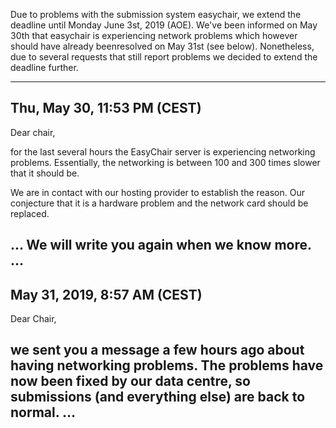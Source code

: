 Due to problems with the submission system easychair, we extend the deadline until Monday June 3st, 2019 (AOE).
We've been informed on May 30th that easychair is experiencing network problems which however should have already beenresolved on May 31st (see below).
Nonetheless, due to several requests that still report problems we decided to extend the deadline further.

----
Thu, May 30, 11:53 PM (CEST)
-
Dear chair,

for the last several hours the EasyChair server is experiencing
networking problems. Essentially, the networking is between 100
and 300 times slower that it should be.

We are in contact with our hosting provider to establish the reason.
Our conjecture that it is a hardware problem and the network card
should be replaced.

...
We will write you again when we know more.
...
---
May 31, 2019, 8:57 AM (CEST)
-
Dear Chair,

we sent you a message a few hours ago about having networking problems.
The problems have now been fixed by our data centre, so submissions (and
everything else) are back to normal.
...
---
